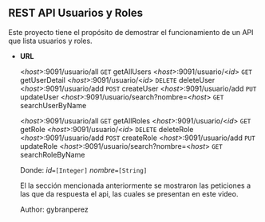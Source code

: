 **REST API Usuarios y Roles**
----
  Este proyecto tiene el propósito de demostrar el funcionamiento de un API que lista usuarios y roles.

* **URL**

  <_host_>:9091/usuario/all         `GET`       getAllUsers
  <_host_>:9091/usuario/<_id_>      `GET`       getUserDetail
  <_host_>:9091/usuario/<_id_>      `DELETE`    deleteUser
  <_host_>:9091/usuario/add         `POST`      createUser
  <_host_>:9091/usuario/add         `PUT`       updateUser
  <_host_>:9091/usuario/search?nombre=<_host_>  `GET`  searchUserByName

  <_host_>:9091/usuario/all         `GET`       getAllRoles
  <_host_>:9091/usuario/<_id_>      `GET`       getRole
  <_host_>:9091/usuario/<_id_>      `DELETE`    deleteRole
  <_host_>:9091/usuario/add         `POST`      createRole
  <_host_>:9091/usuario/add         `PUT`       updateRole
  <_host_>:9091/usuario/search?nombre=<_host_>  `GET`  searchRoleByName

    Donde:
   _id_`=[Integer]`
   _nombre_`=[String]`

   El la sección mencionada anteriormente se mostraron las peticiones a las que da respuesta el api, las cuales se presentan en este video.

    Author: gybranperez